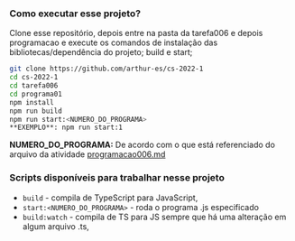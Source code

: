 ### Como executar esse projeto?

Clone esse repositório, depois entre na pasta da tarefa006 e depois programacao e execute os comandos de instalação das bibliotecas/dependência do projeto; build e start;

```sh
git clone https://github.com/arthur-es/cs-2022-1
cd cs-2022-1
cd tarefa006
cd programa01
npm install
npm run build
npm run start:<NUMERO_DO_PROGRAMA>
**EXEMPLO**: npm run start:1
```

**NUMERO_DO_PROGRAMA:** De acordo com o que está referenciado do arquivo da atividade [programacao006.md](../programacao.md)

### Scripts disponíveis para trabalhar nesse projeto

- `build` - compila de TypeScript para JavaScript,
- `start:<NUMERO_DO_PROGRAMA>` - roda o programa .js especificado
- `build:watch` - compila de TS para JS sempre que há uma alteração em algum arquivo .ts,
